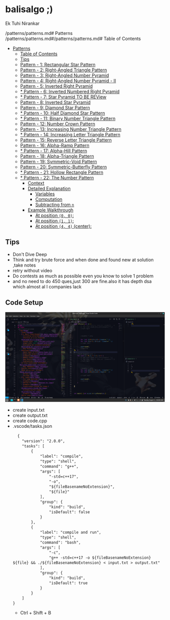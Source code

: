 # balisalgo ;)
Ek Tuhi Nirankar

/patterns/patterns.md# Patterns
/patterns/patterns.md#/patterns/patterns.md# Table of Contents
- [Patterns](/patterns/patterns.md#patterns)
  - [Table of Contents](/patterns/patterns.md#table-of-contents)
  - [Tips](/patterns/patterns.md#tips)
  - [Pattern - 1: Rectangular Star Pattern](/patterns/patterns.md#pattern---1-rectangular-star-pattern)
  - [Pattern - 2: Right-Angled Triangle Pattern](/patterns/patterns.md#pattern---2-right-angled-triangle-pattern)
  - [Pattern - 3: Right-Angled Number Pyramid](/patterns/patterns.md#pattern---3-right-angled-number-pyramid)
  - [Pattern - 4: Right-Angled Number Pyramid - II](/patterns/patterns.md#pattern---4-right-angled-number-pyramid---ii)
  - [Pattern - 5: Inverted Right Pyramid](/patterns/patterns.md#pattern---5-inverted-right-pyramid)
  - [\* Pattern - 6: Inverted Numbered Right Pyramid](/patterns/patterns.md#-pattern---6-inverted-numbered-right-pyramid)
  - [\* Pattern - 7: Star Pyramid TO BE REView](/patterns/patterns.md#-pattern---7-star-pyramid-to-be-review)
  - [Pattern - 8: Inverted Star Pyramid](/patterns/patterns.md#pattern---8-inverted-star-pyramid)
  - [Pattern - 9: Diamond Star Pattern](/patterns/patterns.md#pattern---9-diamond-star-pattern)
  - [\* Pattern - 10: Half Diamond Star Pattern](/patterns/patterns.md#-pattern---10-half-diamond-star-pattern)
  - [\* Pattern - 11: Binary Number Triangle Pattern](/patterns/patterns.md#-pattern---11-binary-number-triangle-pattern)
  - [Pattern - 12: Number Crown Pattern](/patterns/patterns.md#pattern---12-number-crown-pattern)
  - [Pattern - 13: Increasing Number Triangle Pattern](/patterns/patterns.md#pattern---13-increasing-number-triangle-pattern)
  - [\* Pattern - 14: Increasing Letter Triangle Pattern](/patterns/patterns.md#-pattern---14-increasing-letter-triangle-pattern)
  - [Pattern - 15: Reverse Letter Triangle Pattern](/patterns/patterns.md#pattern---15-reverse-letter-triangle-pattern)
  - [Pattern - 16: Alpha-Ramp Pattern](/patterns/patterns.md#pattern---16-alpha-ramp-pattern)
  - [\* Pattern - 17: Alpha-Hill Pattern](/patterns/patterns.md#-pattern---17-alpha-hill-pattern)
  - [Pattern - 18: Alpha-Triangle Pattern](/patterns/patterns.md#pattern---18-alpha-triangle-pattern)
  - [Pattern - 19: Symmetric-Void Pattern](/patterns/patterns.md#pattern---19-symmetric-void-pattern)
  - [Pattern - 20: Symmetric-Butterfly Pattern](/patterns/patterns.md#pattern---20-symmetric-butterfly-pattern)
  - [\* Pattern - 21: Hollow Rectangle Pattern](/patterns/patterns.md#-pattern---21-hollow-rectangle-pattern)
  - [\* Pattern - 22: The Number Pattern](/patterns/patterns.md#-pattern---22-the-number-pattern)
    - [Context](/patterns/patterns.md#context)
    - [Detailed Explanation](/patterns/patterns.md#detailed-explanation)
      - [Variables](/patterns/patterns.md#variables)
      - [Computation](/patterns/patterns.md#computation)
      - [Subtracting from `n`](/patterns/patterns.md#subtracting-from-n)
    - [Example Walkthrough](/patterns/patterns.md#example-walkthrough)
      - [At position `(0, 0)`:](/patterns/patterns.md#at-position-0-0)
      - [At position `(1, 1)`:](/patterns/patterns.md#at-position-1-1)
      - [At position `(4, 4)` (center):](/patterns/patterns.md#at-position-4-4-center)


## Tips
- Don't Dive Deep
- Think and try brute force and when done and found new at solution ,take notes
- retry without video
- Do contests as much as possible even you know to solve 1 problem
- and no need to do 450 ques,just 300 are fine.also it has depth dsa which almost al l companies lack

## Code Setup
![alt text](image.png)
- create input.txt
- create output.txt
- create code.cpp
- .vscode/tasks.json
  ```
    {
      "version": "2.0.0",
      "tasks": [
          {
              "label": "compile",
              "type": "shell",
              "command": "g++",
              "args": [
                  "-std=c++17",
                  "-o",
                  "${fileBasenameNoExtension}",
                  "${file}"
              ],
              "group": {
                  "kind": "build",
                  "isDefault": false
              }
          },
          {
              "label": "compile and run",
              "type": "shell",
              "command": "bash",
              "args": [
                  "-c",
                  "g++ -std=c++17 -o ${fileBasenameNoExtension} ${file} && ./${fileBasenameNoExtension} < input.txt > output.txt"
              ],
              "group": {
                  "kind": "build",
                  "isDefault": true
              }
          }
      ]
  }

  ```
  - Ctrl + Shift + B
